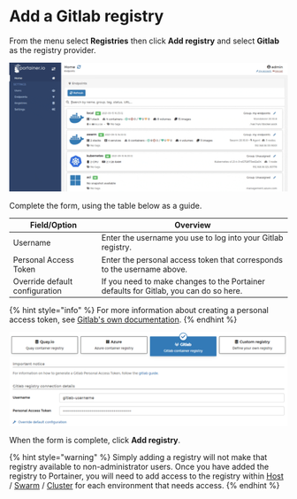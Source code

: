 # Add a Gitlab registry

From the menu select **Registries** then click **Add registry** and select **Gitlab** as the registry provider.

![](../../../.gitbook/assets/registries-add-gitlab-1.gif)

Complete the form, using the table below as a guide.

| Field/Option                   | Overview                                                                              |
| ------------------------------ | ------------------------------------------------------------------------------------- |
| Username                       | Enter the username you use to log into your Gitlab registry.                          |
| Personal Access Token          | Enter the personal access token that corresponds to the username above.               |
| Override default configuration | If you need to make changes to the Portainer defaults for Gitlab, you can do so here. |

{% hint style="info" %}
For more information about creating a personal access token, see [Gitlab's own documentation](https://docs.gitlab.com/ee/user/profile/personal\_access\_tokens.html).
{% endhint %}

![](../../../.gitbook/assets/registries-add-gitlab-2.png)

When the form is complete, click **Add registry**.

{% hint style="warning" %}
Simply adding a registry will not make that registry available to non-administrator users. Once you have added the registry to Portainer, you will need to add access to the registry within [Host](../../../user/docker/host/registries.md) / [Swarm](../../../user/docker/swarm/registries.md) / [Cluster](../../../user/kubernetes/cluster/registries.md) for each environment that needs access.
{% endhint %}
